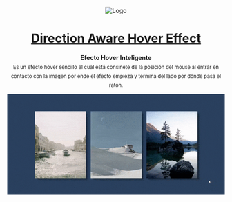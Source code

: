 <p align="center"><img src="https://cdn.pixabay.com/photo/2019/08/11/18/58/icon-4399697_960_720.png" alt="Logo" width="150" height="150" />
</p>
<h1 align="center"><a href="https://aware-hover.netlify.app/" target="_blank">Direction Aware Hover Effect</a></h1>
<p align="center"><b>Efecto Hover Inteligente</b></br>
<sub>Es un efecto hover sencillo el cual está consinete de la posición del mouse al entrar en contacto con la imagen por ende el efecto empieza y termina del lado por dónde pasa el ratón.</sub>
</p>

<p align="center"><img src="https://raw.githubusercontent.com/TaynisRW/Direction-Aware-Image-Hover-Effect/main/img/Demo.gif" alt="Demo" /></p>


